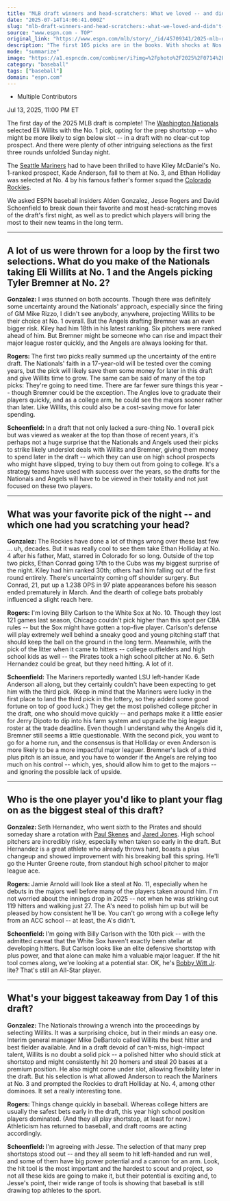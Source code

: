 ```yaml
---
title: "MLB draft winners and head-scratchers: What we loved -- and didn't -- on Day 1"
date: "2025-07-14T14:06:41.000Z"
slug: "mlb-draft-winners-and-head-scratchers:-what-we-loved-and-didn't-on-day-1"
source: "www.espn.com - TOP"
original_link: "https://www.espn.com/mlb/story/_/id/45709341/2025-mlb-draft-analysis-winners-losers-takeaway"
description: "The first 105 picks are in the books. With shocks at Nos. 1 and 2, here are the winners, losers and takeaways."
mode: "summarize"
image: "https://a1.espncdn.com/combiner/i?img=%2Fphoto%2F2025%2F0714%2Fr1518839_1296x729_16%2D9.jpg"
category: "baseball"
tags: ["baseball"]
domain: "espn.com"
---
```

<div id="readability-page-1" class="page"><div><div><ul><li><p>Multiple Contributors</p></li></ul><p><span>Jul 13, 2025, 11:00 PM ET</span></p></div><p>The first day of the 2025 MLB draft is complete! The <a data-clubhouse-guid="a73e1046-e9aa-ef6b-4e0d-2a7c808cb284" href="https://www.espn.com/mlb/team/_/name/wsh/washington-nationals">Washington Nationals</a> selected Eli Willits with the No. 1 pick, opting for the prep shortstop -- who might be more likely to sign below slot -- in a draft with no clear-cut top prospect. And there were plenty of other intriguing selections as the first three rounds unfolded Sunday night.</p><p>The <a data-clubhouse-guid="56d60582-088f-6848-5180-1fb04440cf87" href="https://www.espn.com/mlb/team/_/name/sea/seattle-mariners">Seattle Mariners</a> had to have been thrilled to have Kiley McDaniel's No. 1-ranked prospect, Kade Anderson, fall to them at No. 3, and Ethan Holliday was selected at No. 4 by his famous father's former squad the <a data-clubhouse-guid="f3f1ba71-05f1-a49a-0363-3b1d8e0db4cf" href="https://www.espn.com/mlb/team/_/name/col/colorado-rockies">Colorado Rockies</a>.</p><p>We asked ESPN baseball insiders Alden Gonzalez, Jesse Rogers and David Schoenfield to break down their favorite and most head-scratching moves of the draft's first night, as well as to predict which players will bring the most to their new teams in the long term.</p><hr><h2>A lot of us were thrown for a loop by the first two selections. What do you make of the Nationals taking Eli Willits at No. 1 and the Angels picking Tyler Bremner at No. 2?</h2><p><strong>Gonzalez:</strong> I was stunned on both accounts. Though there was definitely some uncertainty around the Nationals' approach, especially since the firing of GM Mike Rizzo, I didn't see anybody, anywhere, projecting Willits to be their choice at No. 1 overall. But the Angels drafting Bremner was an even bigger risk. Kiley had him 18th in his latest ranking. Six pitchers were ranked ahead of him. But Bremner might be someone who can rise and impact their major league roster quickly, and the Angels are always looking for that.</p><p><strong>Rogers: </strong>The first two picks really summed up the uncertainty of the entire draft. The Nationals' faith in a 17-year-old will be tested over the coming years, but the pick will likely save them some money for later in this draft and give Willits time to grow. The same can be said of many of the top picks: They're going to need time. There are far fewer sure things this year -- though Bremner could be the exception. The Angles love to graduate their players quickly, and as a college arm, he could see the majors sooner rather than later. Like Willits, this could also be a cost-saving move for later spending.</p><p><strong>Schoenfield:</strong> In a draft that not only lacked a sure-thing No. 1 overall pick but was viewed as weaker at the top than those of recent years, it's perhaps not a huge surprise that the Nationals and Angels used their picks to strike likely underslot deals with Willits and Bremner, giving them money to spend later in the draft -- which they can use on high school prospects who might have slipped, trying to buy them out from going to college. It's a strategy teams have used with success over the years, so the drafts for the Nationals and Angels will have to be viewed in their totality and not just focused on these two players.</p><hr><h2>What was your favorite pick of the night -- and which one had you scratching your head?</h2><p><strong>Gonzalez: </strong>The Rockies have done a lot of things wrong over these last few ... uh, decades. But it was really cool to see them take Ethan Holliday at No. 4 after his father, Matt, starred in Colorado for so long. Outside of the top two picks, Ethan Conrad going 17th to the Cubs was my biggest surprise of the night. Kiley had him ranked 30th; others had him falling out of the first round entirely. There's uncertainty coming off shoulder surgery. But Conrad, 21, put up a 1.238 OPS in 97 plate appearances before his season ended prematurely in March. And the dearth of college bats probably influenced a slight reach here.</p><p><strong>Rogers:</strong> I'm loving Billy Carlson to the White Sox at No. 10. Though they lost 121 games last season, Chicago couldn't pick higher than this spot per CBA rules -- but the Sox might have gotten a top-five player. Carlson's defense will play extremely well behind a sneaky good and young pitching staff that should keep the ball on the ground in the long term. Meanwhile, with the pick of the litter when it came to hitters -- college outfielders and high school kids as well -- the Pirates took a high school pitcher at No. 6. Seth Hernandez could be great, but they need hitting. A lot of it.</p><p><strong>Schoenfield:</strong> The Mariners reportedly wanted LSU left-hander Kade Anderson all along, but they certainly couldn't have been expecting to get him with the third pick. (Keep in mind that the Mariners were lucky in the first place to land the third pick in the lottery, so they added some good fortune on top of good luck.) They get the most polished college pitcher in the draft, one who should move quickly -- and perhaps make it a little easier for Jerry Dipoto to dip into his farm system and upgrade the big league roster at the trade deadline. Even though I understand why the Angels did it, Bremner still seems a little questionable. With the second pick, you want to go for a home run, and the consensus is that Holliday or even Anderson is more likely to be a more impactful major leaguer. Bremner's lack of a third plus pitch is an issue, and you have to wonder if the Angels are relying too much on his control -- which, yes, should allow him to get to the majors -- and ignoring the possible lack of upside.</p><hr><h2>Who is the one player you'd like to plant your flag on as the biggest steal of this draft?</h2><p><strong>Gonzalez: </strong>Seth Hernandez, who went sixth to the Pirates and should someday share a rotation with <a data-player-guid="cdfd69c1-1b9b-30fe-acf4-aad457b0850e" href="https://www.espn.com/mlb/player/_/id/4719507/paul-skenes">Paul Skenes</a> and <a data-player-guid="d6f815fb-3c01-3e45-9978-1f7337437b87" href="https://www.espn.com/mlb/player/_/id/4918156/jared-jones">Jared Jones</a>. High school pitchers are incredibly risky, especially when taken so early in the draft. But Hernandez is a great athlete who already throws hard, boasts a plus changeup and showed improvement with his breaking ball this spring. He'll go the Hunter Greene route, from standout high school pitcher to major league ace.</p><p><strong>Rogers: </strong>Jamie Arnold will look like a steal at No. 11, especially when he debuts in the majors well before many of the players taken around him. I'm not worried about the innings drop in 2025 -- not when he was striking out 119 hitters and walking just 27. The A's need to polish him up but will be pleased by how consistent he'll be. You can't go wrong with a college lefty from an ACC school -- at least, the A's didn't.</p><p><strong>Schoenfield: </strong>I'm going with Billy Carlson with the 10th pick -- with the admitted caveat that the White Sox haven't exactly been stellar at developing hitters. But Carlson looks like an elite defensive shortstop with plus power, and that alone can make him a valuable major leaguer. If the hit tool comes along, we're looking at a potential star. OK, he's <a data-player-guid="953a1c30-3f92-3387-bc26-c4ad94124e87" href="https://www.espn.com/mlb/player/_/id/42403/bobby-witt-jr">Bobby Witt Jr</a>. lite? That's still an All-Star player.</p><hr><h2>What's your biggest takeaway from Day 1 of this draft?</h2><p><strong>Gonzalez: </strong>The Nationals throwing a wrench into the proceedings by selecting Willits. It was a surprising choice, but in their minds an easy one. Interim general manager Mike DeBartolo called Willits the best hitter and best fielder available. And in a draft devoid of can't-miss, high-impact talent, Willits is no doubt a solid pick -- a polished hitter who should stick at shortstop and might consistently hit 20 homers and steal 20 bases at a premium position. He also might come under slot, allowing flexibility later in the draft. But his selection is what allowed Anderson to reach the Mariners at No. 3 and prompted the Rockies to draft Holliday at No. 4, among other dominoes. It set a really interesting tone.</p><p><strong>Rogers: </strong>Things change quickly in baseball. Whereas college hitters are usually the safest bets early in the draft, this year high school position players dominated. (And they all play shortstop, at least for now.) Athleticism has returned to baseball, and draft rooms are acting accordingly.</p><p><strong>Schoenfield: </strong>I'm agreeing with Jesse. The selection of that many prep shortstops stood out -- and they all seem to hit left-handed and run well, and some of them have big power potential and a cannon for an arm. Look, the hit tool is the most important and the hardest to scout and project, so not all these kids are going to make it, but their potential is exciting and, to Jesse's point, their wide range of tools is showing that baseball is still drawing top athletes to the sport.</p>
</div></div>